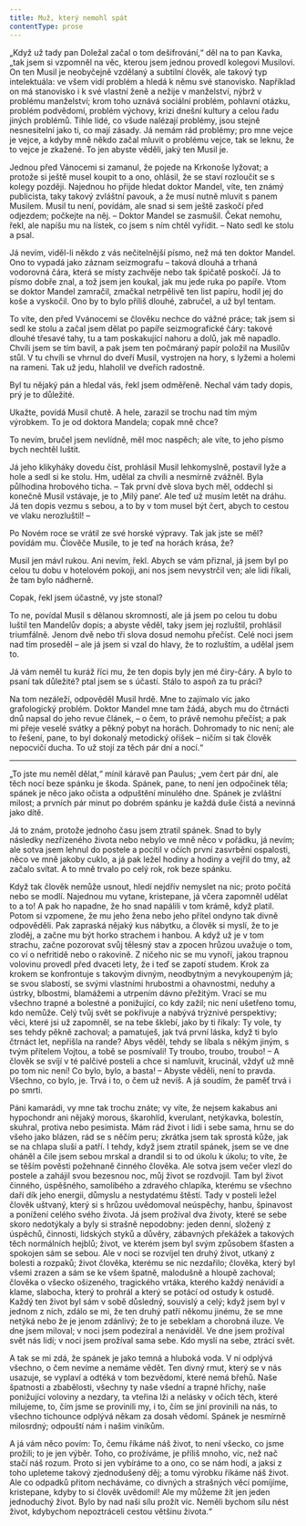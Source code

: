 ```yaml
---
title: Muž, který nemohl spát
contentType: prose
---
```


„Když už tady pan Doležal začal o tom dešifrování,“ děl na to pan Kavka, „tak jsem si vzpomněl na věc, kterou jsem jednou provedl kolegovi Musilovi. On ten Musil je neobyčejně vzdělaný a subtilní člověk, ale takový typ intelektuála: ve všem vidí problém a hledá k němu své stanovisko. Například on má stanovisko i k své vlastní ženě a nežije v manželství, nýbrž v problému manželství; krom toho uznává sociální problém, pohlavní otázku, problém podvědomí, problém výchovy, krizi dnešní kultury a celou řadu jiných problémů. Tihle lidé, co všude nalézají problémy, jsou stejně nesnesitelní jako ti, co mají zásady. Já nemám rád problémy; pro mne vejce je vejce, a kdyby mně někdo začal mluvit o problému vejce, tak se leknu, že to vejce je zkažené. To jen abyste věděli, jaký ten Musil je.

Jednou před Vánocemi si zamanul, že pojede na Krkonoše lyžovat; a protože si ještě musel koupit to a ono, ohlásil, že se staví rozloučit se s kolegy později. Najednou ho přijde hledat doktor Mandel, víte, ten známý publicista, taky takový zvláštní pavouk, a že musí nutně mluvit s panem Musilem. Musil tu není, povídám, ale snad si sem ještě zaskočí před odjezdem; počkejte na něj. – Doktor Mandel se zasmušil. Čekat nemohu, řekl, ale napíšu mu na lístek, co jsem s ním chtěl vyřídit. – Nato sedl ke stolu a psal.

Já nevím, viděl-li někdo z vás nečitelnější písmo, než má ten doktor Mandel. Ono to vypadá jako záznam seizmografu – taková dlouhá a trhaná vodorovná čára, která se místy zachvěje nebo tak špičatě poskočí. Já to písmo dobře znal, a tož jsem jen koukal, jak mu jede ruka po papíře. Vtom se doktor Mandel zamračil, zmačkal netrpělivě ten list papíru, hodil jej do koše a vyskočil. Ono by to bylo příliš dlouhé, zabručel, a už byl tentam.

To víte, den před Vvánocemi se člověku nechce do vážné práce; tak jsem si sedl ke stolu a začal jsem dělat po papíře seizmografické čáry: takové dlouhé třesavé tahy, tu a tam poskakující nahoru a dolů, jak mě napadlo. Chvíli jsem se tím bavil, a pak jsem ten počmáraný papír položil na Musilův stůl. V tu chvíli se vhrnul do dveří Musil, vystrojen na hory, s lyžemi a holemi na rameni. Tak už jedu, hlaholil ve dveřích radostně.

Byl tu nějaký pán a hledal vás, řekl jsem odměřeně. Nechal vám tady dopis, prý je to důležité.

Ukažte, povídá Musil chutě. A hele, zarazil se trochu nad tím mým výrobkem. To je od doktora Mandela; copak mně chce?

To nevím, bručel jsem nevlídně, měl moc naspěch; ale víte, to jeho písmo bych nechtěl luštit.

Já jeho klikyháky dovedu číst, prohlásil Musil lehkomyslně, postavil lyže a hole a sedl si ke stolu. Hm, udělal za chvíli a nesmírně zvážněl. Byla půlhodina hrobového ticha. – Tak první dvě slova bych měl, oddechl si konečně Musil vstávaje, je to ‚Milý pane‘. Ale teď už musím letět na dráhu. Já ten dopis vezmu s sebou, a to by v tom musel být čert, abych to cestou ve vlaku nerozluštil! –

Po Novém roce se vrátil ze své horské výpravy. Tak jak jste se měl? povídám mu. Člověče Musile, to je teď na horách krása, že?

Musil jen mávl rukou. Ani nevím, řekl. Abych se vám přiznal, já jsem byl po celou tu dobu v hotelovém pokoji, ani nos jsem nevystrčil ven; ale lidi říkali, že tam bylo nádherně.

Copak, řekl jsem účastně, vy jste stonal?

To ne, povídal Musil s dělanou skromností, ale já jsem po celou tu dobu luštil ten Mandelův dopis; a abyste věděl, taky jsem jej rozluštil, prohlásil triumfálně. Jenom dvě nebo tři slova dosud nemohu přečíst. Celé noci jsem nad tím proseděl – ale já jsem si vzal do hlavy, že to rozluštím, a udělal jsem to.

Já vám neměl tu kuráž říci mu, že ten dopis byly jen mé čiry-čáry. A bylo to psaní tak důležité? ptal jsem se s účastí. Stálo to aspoň za tu práci?

Na tom nezáleží, odpověděl Musil hrdě. Mne to zajímalo víc jako grafologický problém. Doktor Mandel mne tam žádá, abych mu do čtrnácti dnů napsal do jeho revue článek, – o čem, to právě nemohu přečíst; a pak mi přeje veselé svátky a pěkný pobyt na horách. Dohromady to nic není; ale to řešení, pane, to byl dokonalý metodický oříšek – ničím si tak člověk nepocvičí ducha. To už stojí za těch pár dní a nocí.“

* * *

„To jste mu neměl dělat,“ mínil káravě pan Paulus; „vem čert pár dní, ale těch nocí beze spánku je škoda. Spánek, pane, to není jen odpočinek těla; spánek je něco jako očista a odpuštění minulého dne. Spánek je zvláštní milost; a prvních pár minut po dobrém spánku je každá duše čistá a nevinná jako dítě.

Já to znám, protože jednoho času jsem ztratil spánek. Snad to byly následky nezřízeného života nebo nebylo ve mně něco v pořádku, já nevím; ale sotva jsem lehnul do postele a pocítil v očích první zasvrbění ospalosti, něco ve mně jakoby cuklo, a já pak ležel hodiny a hodiny a vejřil do tmy, až začalo svítat. A to mně trvalo po celý rok, rok beze spánku.

Když tak člověk nemůže usnout, hledí nejdřív nemyslet na nic; proto počítá nebo se modlí. Najednou mu vytane, kristepane, já včera zapomněl udělat to a to! A pak ho napadne, že ho snad napálili v tom krámě, když platil. Potom si vzpomene, že mu jeho žena nebo jeho přítel ondyno tak divně odpověděli. Pak zapraská nějaký kus nábytku, a člověk si myslí, že to je zloděj, a začne mu být horko strachem i hanbou. A když už je v tom strachu, začne pozorovat svůj tělesný stav a zpocen hrůzou uvažuje o tom, co ví o nefritidě nebo o rakovině. Z ničeho nic se mu vynoří, jakou trapnou volovinu provedl před dvaceti lety, že i teď se zapotí studem. Krok za krokem se konfrontuje s takovým divným, neodbytným a nevykoupeným já; se svou slabostí, se svými vlastními hrubostmi a ohavnostmi, neduhy a ústrky, blbostmi, blamážemi a utrpením dávno přežitým. Vrací se mu všechno trapné a bolestné a ponižující, co kdy zažil; nic není ušetřeno tomu, kdo nemůže. Celý tvůj svět se pokřivuje a nabývá trýznivé perspektivy; věci, které jsi už zapomněl, se na tebe šklebí, jako by ti říkaly: Ty vole, ty ses tehdy pěkně zachoval; a pamatuješ, jak tvá první láska, když ti bylo čtrnáct let, nepřišla na rande? Abys věděl, tehdy se líbala s někým jiným, s tvým přítelem Vojtou, a tobě se posmívali! Ty troubo, troubo, troubo! – A člověk se svíjí v té palčivé posteli a chce si namluvit, krucinál, vždyť už mně po tom nic není! Co bylo, bylo, a basta! – Abyste věděli, není to pravda. Všechno, co bylo, je. Trvá i to, o čem už nevíš. A já soudím, že paměť trvá i po smrti.

Páni kamarádi, vy mne tak trochu znáte; vy víte, že nejsem kakabus ani hypochondr ani nějaký morous, škarohlíd, kverulant, netýkavka, bolestín, skuhral, protiva nebo pesimista. Mám rád život i lidi i sebe sama, hrnu se do všeho jako blázen, rád se s něčím peru; zkrátka jsem tak sprostá kůže, jak se na chlapa sluší a patří. I tehdy, když jsem ztratil spánek, jsem se ve dne oháněl a čile jsem sebou mrskal a drandil si to od úkolu k úkolu; to víte, že se těším pověsti požehnaně činného člověka. Ale sotva jsem večer vlezl do postele a zahájil svou bezesnou noc, můj život se rozdvojil. Tam byl život činného, úspěšného, samolibého a zdravého chlapíka, kterému se všechno daří dík jeho energii, důmyslu a nestydatému štěstí. Tady v posteli ležel člověk uštvaný, který si s hrůzou uvědomoval neúspěchy, hanbu, špinavost a ponížení celého svého života. Já jsem prožíval dva životy, které se sebe skoro nedotýkaly a byly si strašně nepodobny: jeden denní, složený z úspěchů, činnosti, lidských styků a důvěry, zábavných překážek a takových těch normálních hejblů; život, ve kterém jsem byl svým způsobem šťasten a spokojen sám se sebou. Ale v noci se rozvíjel ten druhý život, utkaný z bolesti a rozpaků; život člověka, kterému se nic nezdařilo; člověka, který byl všemi zrazen a sám se ke všem špatně, malodušně a hloupě zachoval; člověka o všecko ošizeného, tragického vrtáka, kterého každý nenávidí a klame, slabocha, který to prohrál a který se potácí od ostudy k ostudě. Každý ten život byl sám v sobě důsledný, souvislý a celý; když jsem byl v jednom z nich, zdálo se mi, že ten druhý patří někomu jinému, že se mne netýká nebo že je jenom zdánlivý; že to je sebeklam a chorobná iluze. Ve dne jsem miloval; v noci jsem podezíral a nenáviděl. Ve dne jsem prožíval svět nás lidí; v noci jsem prožíval sama sebe. Kdo myslí na sebe, ztrácí svět.

A tak se mi zdá, že spánek je jako temná a hluboká voda. V ní odplývá všechno, o čem nevíme a nemáme vědět. Ten divný rmut, který se v nás usazuje, se vyplaví a odtéká v tom bezvědomí, které nemá břehů. Naše špatnosti a zbabělosti, všechny ty naše všední a trapné hříchy, naše ponižující voloviny a nezdary, ta vteřina lži a nelásky v očích těch, které milujeme, to, čím jsme se provinili my, i to, čím se jiní provinili na nás, to všechno tichounce odplývá někam za dosah vědomí. Spánek je nesmírně milosrdný; odpouští nám i našim viníkům.

A já vám něco povím: To, čemu říkáme náš život, to není všecko, co jsme prožili; to je jen výběr. Toho, co prožíváme, je příliš mnoho, víc, než nač stačí náš rozum. Proto si jen vybíráme to a ono, co se nám hodí, a jaksi z toho upleteme takový zjednodušený děj; a tomu výrobku říkáme náš život. Ale co odpadků přitom necháváme, co divných a strašných věcí pomíjíme, kristepane, kdyby to si člověk uvědomil! Ale my můžeme žít jen jeden jednoduchý život. Bylo by nad naši sílu prožít víc. Neměli bychom sílu nést život, kdybychom nepoztráceli cestou většinu života.“
